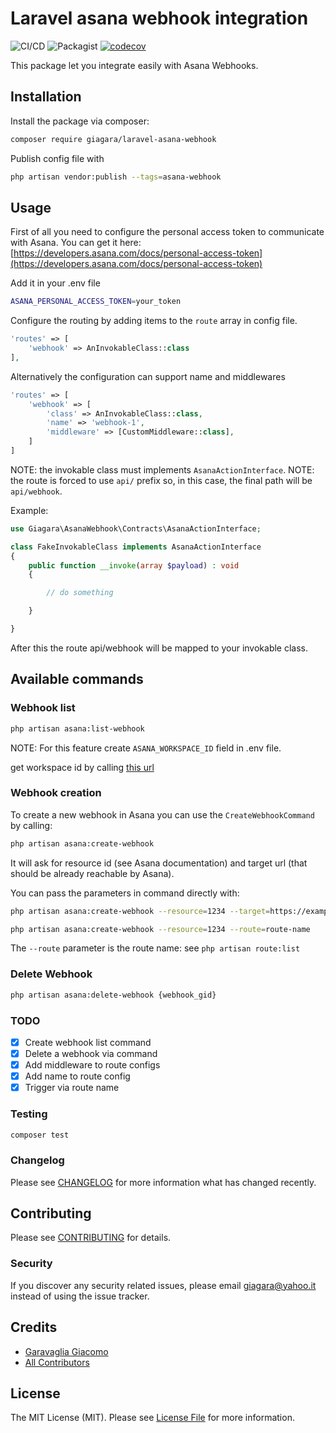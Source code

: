# Laravel asana webhook integration

![CI/CD](https://github.com/giagara/laravel-asana-webhook/actions/workflows/main.yml/badge.svg?branch=main)
![Packagist](https://img.shields.io/packagist/v/giagara/laravel-asana-webhook.svg)
[![codecov](https://codecov.io/gh/giagara/laravel-asana-webhook/graph/badge.svg?token=ELK195H5AI)](https://codecov.io/gh/giagara/laravel-asana-webhook)


This package let you integrate easily with Asana Webhooks.

## Installation

Install the package via composer:

```bash
composer require giagara/laravel-asana-webhook
```

Publish config file with

```bash
php artisan vendor:publish --tags=asana-webhook
```

## Usage

First of all you need to configure the personal access token to communicate with Asana.
You can get it here: [https://developers.asana.com/docs/personal-access-token](https://developers.asana.com/docs/personal-access-token)

Add it in your .env file

```bash
ASANA_PERSONAL_ACCESS_TOKEN=your_token
```

Configure the routing by adding items to the `route` array in config file.

```php
'routes' => [
    'webhook' => AnInvokableClass::class
],
```

Alternatively the configuration can support name and middlewares
```php
'routes' => [
    'webhook' => [
        'class' => AnInvokableClass::class,
        'name' => 'webhook-1',
        'middleware' => [CustomMiddleware::class],
    ]
]
```

NOTE: the invokable class must implements `AsanaActionInterface`.
NOTE: the route is forced to use `api/` prefix so, in this case, the final path will be `api/webhook`.

Example: 
```php
use Giagara\AsanaWebhook\Contracts\AsanaActionInterface;

class FakeInvokableClass implements AsanaActionInterface
{
    public function __invoke(array $payload) : void
    {

        // do something

    }

}
```

After this the route api/webhook will be mapped to your invokable class.

## Available commands

### Webhook list

```bash
php artisan asana:list-webhook
```

NOTE: For this feature create `ASANA_WORKSPACE_ID` field in .env file.

get workspace id by calling [this url](https://app.asana.com/api/1.0/workspaces)


### Webhook creation

To create a new webhook in Asana you can use the `CreateWebhookCommand` by calling:

```bash
php artisan asana:create-webhook
```

It will ask for resource id (see Asana documentation) and target url (that should be already reachable by Asana).

You can pass the parameters in command directly with:

```bash
php artisan asana:create-webhook --resource=1234 --target=https://example.com/api/webhook
```

```bash
php artisan asana:create-webhook --resource=1234 --route=route-name
```

The `--route` parameter is the route name: see `php artisan route:list`


### Delete Webhook

```bash
php artisan asana:delete-webhook {webhook_gid}
```


### TODO

- [x] Create webhook list command
- [x] Delete a webhook via command
- [x] Add middleware to route configs
- [x] Add name to route config
- [x] Trigger via route name

### Testing

```bash
composer test
```

### Changelog

Please see [CHANGELOG](CHANGELOG.md) for more information what has changed recently.

## Contributing

Please see [CONTRIBUTING](CONTRIBUTING.md) for details.

### Security

If you discover any security related issues, please email giagara@yahoo.it instead of using the issue tracker.

## Credits

-   [Garavaglia Giacomo](https://github.com/giagara)
-   [All Contributors](../../contributors)

## License

The MIT License (MIT). Please see [License File](LICENSE.md) for more information.

